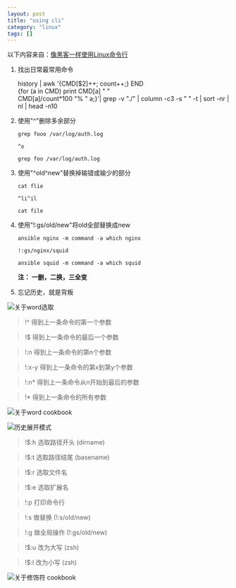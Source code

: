 ```yaml
---
layout: post
title: "using cli"
category: "linux"
tags: []
---
```


以下内容来自：[像黑客一样使用Linux命令行][1]

1. 找出日常最常用命令

	history |
	awk '{CMD[$2]++; count++;} END \
	{for (a in CMD) print CMD[a] "  " \
	CMD[a]/count\*100 "% " a;}'|
	grep -v "./" |
	column -c3 -s " " -t |
	sort -nr |
	nl |
	head -n10

2. 使用"^"删除多余部分

	`grep fooo /var/log/auth.log`

	`^o`

	`grep foo /var/log/auth.log`

3. 使用"^old^new"替换掉输错或输少的部分 

	`cat flie`

	`^li^il`

	`cat file`	

4. 使用"!:gs/old/new"将old全部替换成new
	
	`ansible nginx -m command -a which nginx`
	
	`!:gs/nginx/squid`
	
	`ansible squid -m command -a which squid` 

	**注： 一删，二换，三全变**

5. 忘记历史，就是背叛

![关于word选取][4]

> !^  得到上一条命令的第一个参数

> !$  得到上一条命令的最后一个参数

> !:n 得到上一条命令的第n个参数 

> !:x-y 得到上一条命令的第x到第y个参数

> !:n*  得到上一条命令从n开始到最后的参数

> !*  得到上一条命令的所有参数

![关于word cookbook][2]

![历史展开模式][5]

> !$:h 选取路径开头 (dirname)

> !$:t 选取路径结尾 (basename)

> !$:r 选取文件名

> !$:e 选取扩展名

> !:p 打印命令行

> !:s 做替换 (!:s/old/new)

> !:g 做全局操作 (!:gs/old/new)

> !$:u 改为大写 (zsh)

> !$:l 改为小写 (zsh)

![关于修饰符 cookbook][3]







[1]: http://talk.linuxtoy.org/using-cli/#1
[2]: http://7xk6kw.com1.z0.glb.clouddn.com/imgword.png
[3]: http://7xk6kw.com1.z0.glb.clouddn.com/imgmodifier.png
[4]: http://7xk6kw.com1.z0.glb.clouddn.com/imghist-word.png
[5]: http://7xk6kw.com1.z0.glb.clouddn.com/imghist.png

